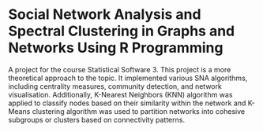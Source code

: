 
# Social Network Analysis and Spectral Clustering in Graphs and Networks Using R Programming 
A project for the course Statistical Software 3. This project is a more theoretical approach to the topic. It implemented various SNA algorithms, including centrality measures, community detection, and network visualisation. Additionally, K-Nearest Neighbors (KNN) algorithm was applied to classify nodes based on their similarity within the network and K-Means clustering algorithm was used to partition networks into cohesive subgroups or clusters based on connectivity patterns. 
